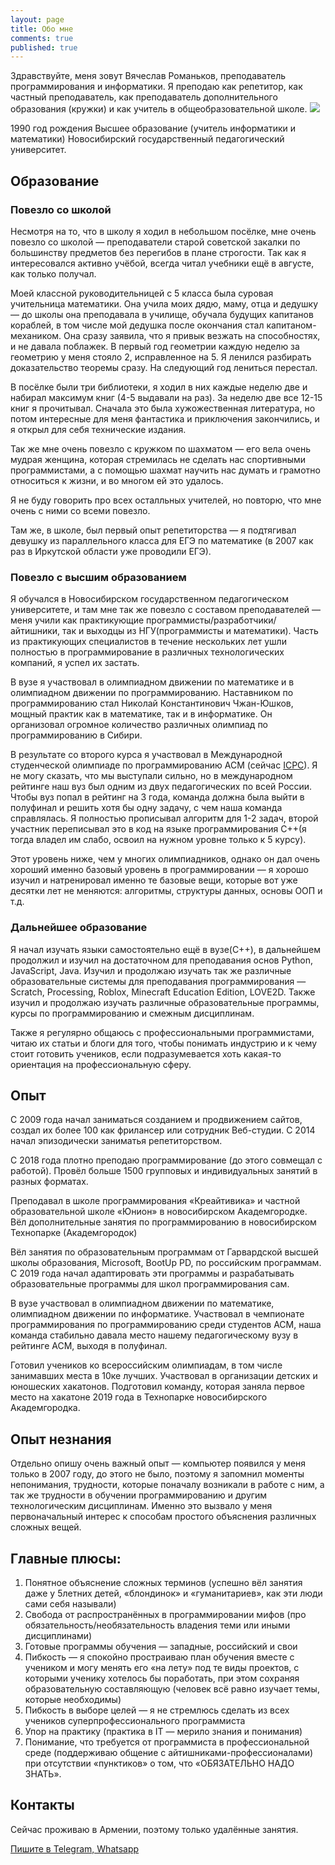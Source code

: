 ```yaml
---
layout: page
title: Обо мне
comments: true
published: true
---
```

Здравствуйте, меня зовут Вячеслав Романьков, преподаватель программирования и информатики. Я преподаю как репетитор, как частный преподаватель, как преподаватель дополнительного образования (кружки) и как учитель в общеобразовательной школе.
![]({{site.baseurl}}//images/myphoto.jpg)

1990 год рождения
Высшее образование (учитель информатики и математики) Новосибирский государственный педагогический университет.

## Образование

### Повезло со школой

Несмотря на то, что в школу я ходил в небольшом посёлке, мне очень повезло со школой — преподаватели старой советской закалки по большинству предметов без перегибов в плане строгости. Так как я интересовался активно учёбой, всегда читал учебники ещё в августе, как только получал.

Моей классной руководительницей с 5 класса была суровая учительница математики. Она учила моих дядю, маму, отца и дедушку — до школы она преподавала в училище, обучала будущих капитанов кораблей, в том числе мой дедушка после окончания стал капитаном-механиком. Она сразу заявила, что я привык везжать на способностях, и не давала поблажек. В первый год геометрии каждую неделю за геометрию у меня стояло 2, исправленное на 5. Я ленился разбирать доказательство теоремы сразу. На следующий год лениться перестал.

В посёлке были три библиотеки, я ходил в них каждые неделю две и набирал максимум книг (4-5 выдавали на раз). За неделю две все 12-15 книг я прочитывал. Сначала это была хужожественная литература, но потом интересные для меня фантастика и приключения закончились, и я открыл для себя технические издания.

Так же мне очень повезло с кружком по шахматом — его вела очень мудрая женщина, которая стремилась не сделать нас спортивными программистами, а с помощью шахмат научить нас думать и грамотно относиться к жизни, и во многом ей это удалось.

Я не буду говорить про всех осталльных учителей, но повторю, что мне очень с ними со всеми повезло.

Там же, в школе, был первый опыт репетиторства — я подтягивал девушку из параллельного класса для ЕГЭ по математике (в 2007 как раз в Иркутской области уже проводили ЕГЭ).

### Повезло с высшим образованием

Я обучался в Новосибирском государственном педагогическом университете, и там мне так же повезло с составом преподавателей — меня учили как практикующие программисты/разработчики/айтишники, так и выходцы из НГУ(программисты и математики). Часть из практикующих специалистов в течение нескольких лет ушли полностью в программирование в различных технологических компаний, я успел их застать.

В вузе я участвовал в олимпиадном движении по математике и в олимпиадном движении по программированию. Наставником по программированию стал Николай Константинович Чжан-Юшков, мощный практик как в математике, так и в информатике. Он организовал огромное количество различных олимпиад по программированию в Сибири.

В результате со второго курса я участвовал в Международной студенческой олимпиаде по программированию ACM (сейчас [ICPC](https://icpc.global/)). Я не могу сказать, что мы выступали сильно, но в международном рейтинге наш вуз был одним из двух педагогических по всей России. Чтобы вуз попал в рейтинг на 3 года, команда должна была выйти в полуфинал и решить хотя бы одну задачу, с чем наша команда справлялась. Я полностью прописывал алгоритм для 1-2 задач, второй участник переписывал это в код на языке программирования C++(я тогда владел им слабо, освоил на нужном уровне только к 5 курсу).

Этот уровень ниже, чем у многих олимпиадников, однако он дал очень хороший именно базовый уровень в программировании — я хорошо изучил и натренировал именно те базовые вещи, которые вот уже десятки лет не меняются: алгоритмы, структуры данных, основы ООП и т.д.

### Дальнейшее образование

Я начал изучать языки самостоятельно ещё в вузе(C++), в дальнейшем продолжил и изучил на достаточном для преподавания основ Python, JavaScript, Java. Изучил и продолжаю изучать так же различные образовательные системы для преподавания программирования — Scratch, Processing, Roblox, Minecraft Education Edition, LOVE2D. Также изучил и продолжаю изучать различные образовательные программы, курсы по программированию и смежным дисциплинам.

Также я регулярно общаюсь с профессиональными программистами, читаю их статьи и блоги для того, чтобы понимать индустрию и к чему стоит готовить учеников, если подразумевается хоть какая-то ориентация на профессиональную сферу.

## Опыт

С 2009 года начал заниматься созданием и продвижением сайтов, создал их более 100 как фрилансер или сотрудник Веб-студии. С 2014 начал эпизодически заниматья репетиторством.

С 2018 года плотно преподаю программирование (до этого совмещал с работой). Провёл больше 1500 групповых и индивидуальных занятий в разных форматах.

Преподавал в школе программирования «Креайтивика» и частной образовательной школе «Юнион» в новосибирском Академгородке.
Вёл дополнительные занятия по программированию в новосибирском Технопарке (Академгородок)

Вёл занятия по образовательным программам от Гарвардской высшей школы образования, Microsoft, BootUp PD, по российским программам. С 2019 года начал адаптировать эти программы и разрабатывать образовательные программы для школ программирования сам.

В вузе участвовал в олимпиадном движении по математике, олимпиадном движении по информатике. Участвовал в чемпионате программирования по программированию среди студентов ACM, наша команда стабильно давала место нашему педагогическому вузу в рейтинге ACM, выходя в полуфинал.

Готовил учеников ко всероссийским олимпиадам, в том числе занимавших места в 10ке лучших. Участвовал в организации детских и юношеских хакатонов. Подготовил команду, которая заняла первое место на хакатоне 2019 года в Технопарке новосибирского Академгородка.

## Опыт незнания

Отдельно опишу очень важный опыт — компьютер появился у меня только в 2007 году, до этого не было, поэтому я запомнил моменты непонимания, трудности, которые поначалу возникали в работе с ним, а так же трудности в обучении программированию и другим технологическим дисциплинам. Именно это вызвало у меня первоначальный интерес к способам простого объяснения различных сложных вещей.

## Главные плюсы:

1. Понятное объяснение сложных терминов (успешно вёл занятия даже у 5летних детей, «блондинок» и «гуманитариев», как эти люди сами себя называли)
1. Свобода от распространённых в программировании мифов (про обязательность/необязательность владения теми или иными дисциплинами)
1. Готовые программы обучения — западные, российский и свои
1. Пибкость — я спокойно простраиваю план обучения вместе с учеником и могу менять его «на лету» под те виды проектов, с которыми ученику хотелось бы поработать, при этом сохраняя образовательную составляющую (человек всё равно изучает темы, которые необходимы)
1. Пибкость в выборе целей — я не стремлюсь сделать из всех учеников суперпрофессионального программиста
1. Упор на практику (практика в IT — мерило знания и понимания)
1. Понимание, что требуется от программиста в профессиональной среде (поддерживаю общение с айтишниками-профессионалами) при отсутствии «пунктиков» о том, что «ОБЯЗАТЕЛЬНО НАДО ЗНАТЬ». 

## Контакты
Сейчас проживаю в Армении, поэтому только удалённые занятия.

[Пишите в Telegram, Whatsapp](https://vrom1990.profeat.site)
